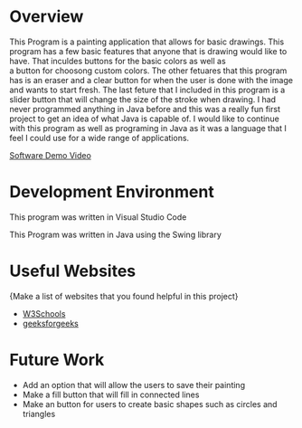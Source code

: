 # Overview
This Program is a painting application that allows for basic drawings. This program has a few basic features that anyone that is drawing would like to have. That inculdes buttons for the basic colors as well as  
a button for choosong custom colors. The other fetuares that this program has is an eraser and a clear button for when the user is done with the image and wants to start fresh. The last feture that I included in this program 
is a slider button that will change the size of the stroke when drawing. I had never programmed anything in Java before and this was a really fun first project to get an idea of what Java is capable of. 
I would like to continue with this program as well as programing in Java as it was a language that I feel I could use for a wide range of applications. 


[Software Demo Video](https://youtu.be/8DSs6W5xkis)

# Development Environment

This program was written in Visual Studio Code

This Program was written in Java using the Swing library 

# Useful Websites

{Make a list of websites that you found helpful in this project}

- [W3Schools](https://www.w3schools.com/java/)
- [geeksforgeeks](https://www.geeksforgeeks.org/introduction-to-java-swing/)

# Future Work


- Add an option that will allow the users to save their painting
- Make a fill button that will fill in connected lines
- Make an button for users to create basic shapes such as circles and triangles
